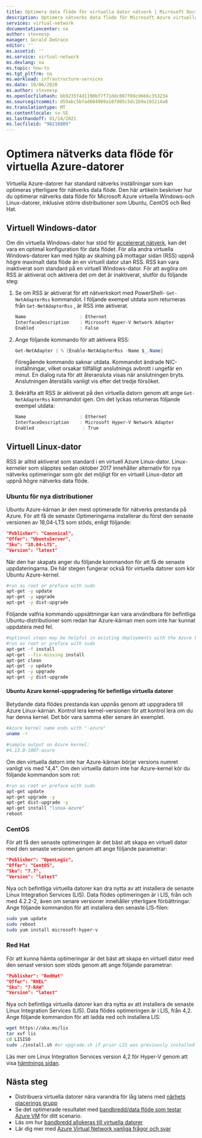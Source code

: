 ```yaml
---
title: Optimera data flöde för virtuella dator nätverk | Microsoft Docs
description: Optimera nätverks data flöde för Microsoft Azure virtuella Windows-och Linux-datorer, inklusive större distributioner som Ubuntu, CentOS och Red Hat.
services: virtual-network
documentationcenter: na
author: steveesp
manager: Gerald DeGrace
editor: ''
ms.assetid: ''
ms.service: virtual-network
ms.devlang: na
ms.topic: how-to
ms.tgt_pltfrm: na
ms.workload: infrastructure-services
ms.date: 10/06/2020
ms.author: steveesp
ms.openlocfilehash: bb9235f4d1190bf7f71ddc007f09c9666c353234
ms.sourcegitcommit: d59abc5bfad604909a107d05c5dc1b9a193214a8
ms.translationtype: MT
ms.contentlocale: sv-SE
ms.lasthandoff: 01/14/2021
ms.locfileid: "98216809"
---
```

# <a name="optimize-network-throughput-for-azure-virtual-machines"></a>Optimera nätverks data flöde för virtuella Azure-datorer

Virtuella Azure-datorer har standard nätverks inställningar som kan optimeras ytterligare för nätverks data flöde. Den här artikeln beskriver hur du optimerar nätverks data flöde för Microsoft Azure virtuella Windows-och Linux-datorer, inklusive större distributioner som Ubuntu, CentOS och Red Hat.

## <a name="windows-vm"></a>Virtuell Windows-dator

Om din virtuella Windows-dator har stöd för [accelererat nätverk](create-vm-accelerated-networking-powershell.md), kan det vara en optimal konfiguration för data flödet. För alla andra virtuella Windows-datorer kan med hjälp av skalning på mottagar sidan (RSS) uppnå högre maximalt data flöde än en virtuell dator utan RSS. RSS kan vara inaktiverat som standard på en virtuell Windows-dator. För att avgöra om RSS är aktiverat och aktivera det om det är inaktiverat, slutför du följande steg:

1. Se om RSS är aktiverat för ett nätverkskort med PowerShell- `Get-NetAdapterRss` kommandot. I följande exempel utdata som returneras från `Get-NetAdapterRss` , är RSS inte aktiverat.

    ```powershell
    Name                    : Ethernet
    InterfaceDescription    : Microsoft Hyper-V Network Adapter
    Enabled                 : False
    ```
2. Ange följande kommando för att aktivera RSS:

    ```powershell
    Get-NetAdapter | % {Enable-NetAdapterRss -Name $_.Name}
    ```
    Föregående kommando saknar utdata. Kommandot ändrade NIC-inställningar, vilket orsakar tillfälligt anslutnings avbrott i ungefär en minut. En dialog ruta för att återansluta visas när anslutningen bryts. Anslutningen återställs vanligt vis efter det tredje försöket.
3. Bekräfta att RSS är aktiverat på den virtuella datorn genom att ange `Get-NetAdapterRss` kommandot igen. Om det lyckas returneras följande exempel utdata:

    ```powershell
    Name                    : Ethernet
    InterfaceDescription    : Microsoft Hyper-V Network Adapter
    Enabled                  : True
    ```

## <a name="linux-vm"></a>Virtuell Linux-dator

RSS är alltid aktiverat som standard i en virtuell Azure Linux-dator. Linux-kerneler som släpptes sedan oktober 2017 innehåller alternativ för nya nätverks optimeringar som gör det möjligt för en virtuell Linux-dator att uppnå högre nätverks data flöde.

### <a name="ubuntu-for-new-deployments"></a>Ubuntu för nya distributioner

Ubuntu Azure-kärnan är den mest optimerade för nätverks prestanda på Azure. För att få de senaste Optimeringarna installerar du först den senaste versionen av 18,04-LTS som stöds, enligt följande:

```json
"Publisher": "Canonical",
"Offer": "UbuntuServer",
"Sku": "18.04-LTS",
"Version": "latest"
```

När den har skapats anger du följande kommandon för att få de senaste uppdateringarna. De här stegen fungerar också för virtuella datorer som kör Ubuntu Azure-kernel.

```bash
#run as root or preface with sudo
apt-get -y update
apt-get -y upgrade
apt-get -y dist-upgrade
```

Följande valfria kommando uppsättningar kan vara användbara för befintliga Ubuntu-distributioner som redan har Azure-kärnan men som inte har kunnat uppdatera med fel.

```bash
#optional steps may be helpful in existing deployments with the Azure kernel
#run as root or preface with sudo
apt-get -f install
apt-get --fix-missing install
apt-get clean
apt-get -y update
apt-get -y upgrade
apt-get -y dist-upgrade
```

#### <a name="ubuntu-azure-kernel-upgrade-for-existing-vms"></a>Ubuntu Azure kernel-uppgradering för befintliga virtuella datorer

Betydande data flödes prestanda kan uppnås genom att uppgradera till Azure Linux-kärnan. Kontrol lera kernel-versionen för att kontrol lera om du har denna kernel. Det bör vara samma eller senare än exemplet.

```bash
#Azure kernel name ends with "-azure"
uname -r

#sample output on Azure kernel:
#4.13.0-1007-azure
```

Om den virtuella datorn inte har Azure-kärnan börjar versions numret vanligt vis med "4,4". Om den virtuella datorn inte har Azure-kernel kör du följande kommandon som rot:

```bash
#run as root or preface with sudo
apt-get update
apt-get upgrade -y
apt-get dist-upgrade -y
apt-get install "linux-azure"
reboot
```

### <a name="centos"></a>CentOS

För att få den senaste optimeringen är det bäst att skapa en virtuell dator med den senaste versionen genom att ange följande parametrar:

```json
"Publisher": "OpenLogic",
"Offer": "CentOS",
"Sku": "7.7",
"Version": "latest"
```

Nya och befintliga virtuella datorer kan dra nytta av att installera de senaste Linux Integration Services (LIS). Data flödes optimeringen är i LIS, från och med 4.2.2-2, även om senare versioner innehåller ytterligare förbättringar. Ange följande kommandon för att installera den senaste LIS-filen:

```bash
sudo yum update
sudo reboot
sudo yum install microsoft-hyper-v
```

### <a name="red-hat"></a>Red Hat

För att kunna hämta optimeringar är det bäst att skapa en virtuell dator med den senast version som stöds genom att ange följande parametrar:

```json
"Publisher": "RedHat"
"Offer": "RHEL"
"Sku": "7-RAW"
"Version": "latest"
```

Nya och befintliga virtuella datorer kan dra nytta av att installera de senaste Linux Integration Services (LIS). Data flödes optimeringen är i LIS, från 4,2. Ange följande kommandon för att ladda ned och installera LIS:

```bash
wget https://aka.ms/lis
tar xvf lis
cd LISISO
sudo ./install.sh #or upgrade.sh if prior LIS was previously installed
```

Läs mer om Linux Integration Services version 4,2 för Hyper-V genom att visa [hämtnings sidan](https://www.microsoft.com/download/details.aspx?id=55106).

## <a name="next-steps"></a>Nästa steg
* Distribuera virtuella datorer nära varandra för låg latens med [närhets placerings grupp](../virtual-machines/co-location.md)
* Se det optimerade resultatet med [bandbredd/data flöde som testar Azure VM](virtual-network-bandwidth-testing.md) för ditt scenario.
* Läs om hur [bandbredd allokeras till virtuella datorer](virtual-machine-network-throughput.md)
* Lär dig mer med [Azure Virtual Network vanliga frågor och svar](virtual-networks-faq.md)